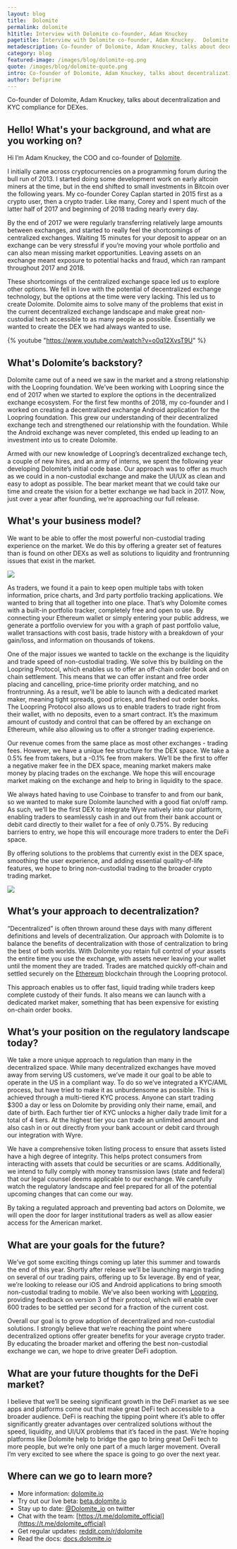 ```yaml
---
layout: blog
title:  Dolomite
permalink: dolomite
h1title: Interview with Dolomite co-founder, Adam Knuckey
pagetitle: Interview with Dolomite co-founder, Adam Knuckey.  Dolomite DEX Review.
metadescription: Co-founder of Dolomite, Adam Knuckey, talks about decentralization and KYC compliance for DEXes.  
category: blog
featured-image: /images/blog/dolomite-og.png
quote: /images/blog/dolomite-quote.png
intro: Co-founder of Dolomite, Adam Knuckey, talks about decentralization and KYC compliance for DEXes.  
author: Defiprime
---
```

Co-founder of Dolomite, Adam Knuckey, talks about decentralization and KYC compliance for DEXes.  

## Hello! What's your background, and what are you working on?

Hi I’m Adam Knuckey, the COO and co-founder of [Dolomite](https://dolomite.io/).

I initially came across cryptocurrencies on a programming forum during the bull run of 2013. I started doing some development work on early altcoin miners at the time, but in the end shifted to small investments in Bitcoin over the following years. My co-founder Corey Caplan started in 2015 first as a crypto user, then a crypto trader. Like many, Corey and I spent much of the latter half of 2017 and beginning of 2018 trading nearly every day.

By the end of 2017 we were regularly transferring relatively large amounts between exchanges, and started to really feel the shortcomings of centralized exchanges. Waiting 15 minutes for your deposit to appear on an exchange can be very stressful if you’re moving your whole portfolio and can also mean missing market opportunities. Leaving assets on an exchange meant exposure to potential hacks and fraud, which ran rampant throughout 2017 and 2018.

These shortcomings of the centralized exchange space led us to explore other options. We fell in love with the potential of decentralized exchange technology, but the options at the time were very lacking. This led us to create Dolomite. Dolomite aims to solve many of the problems that exist in the current decentralized exchange landscape and make great non-custodial tech accessible to as many people as possible. Essentially we wanted to create the DEX we had always wanted to use.

{% youtube "https://www.youtube.com/watch?v=o0q12XvsT9U" %}

## What's Dolomite’s backstory?

Dolomite came out of a need we saw in the market and a strong relationship with the Loopring foundation. We’ve been working with Loopring since the end of 2017 when we started to explore the options in the decentralized exchange ecosystem. For the first few months of 2018, my co-founder and I worked on creating a decentralized exchange Android application for the Loopring foundation. This grew our understanding of their decentralized exchange tech and strengthened our relationship with the foundation. While the Android exchange was never completed, this ended up leading to an investment into us to create Dolomite.

Armed with our new knowledge of Loopring’s decentralized exchange tech, a couple of new hires, and an army of interns, we spent the following year developing Dolomite’s initial code base. Our approach was to offer as much as we could in a non-custodial exchange and make the UI/UX as clean and easy to adopt as possible. The bear market meant that we could take our time and create the vision for a better exchange we had back in 2017. Now, just over a year after founding, we’re approaching our full release.

## What's your business model?

We want to be able to offer the most powerful non-custodial trading experience on the market. We do this by offering a greater set of features than is found on other DEXs as well as solutions to liquidity and frontrunning issues that exist in the market.

![](/images/blog/dolomite2.png)

As traders, we found it a pain to keep open multiple tabs with token information, price charts, and 3rd party portfolio tracking applications. We wanted to bring that all together into one place. That’s why Dolomite comes with a built-in portfolio tracker, completely free and open to use. By connecting your Ethereum wallet or simply entering your public address, we generate a portfolio overview for you with a graph of past portfolio value, wallet transactions with cost basis, trade history with a breakdown of your gain/loss, and information on thousands of tokens.

One of the major issues we wanted to tackle on the exchange is the liquidity and trade speed of non-custodial trading. We solve this by building on the Loopring Protocol, which enables us to offer an off-chain order book and on chain settlement. This means that we can offer instant and free order placing and cancelling, price-time priority order matching, and no frontrunning. As a result, we’ll be able to launch with a dedicated market maker, meaning tight spreads, good prices, and fleshed out order books. The Loopring Protocol also allows us to enable traders to trade right from their wallet, with no deposits, even to a smart contract. It’s the maximum amount of custody and control that can be offered by an exchange on Ethereum, while also allowing us to offer a stronger trading experience.

Our revenue comes from the same place as most other exchanges - trading fees. However, we have a unique fee structure for the DEX space. We take a 0.5% fee from takers, but a -0.1% fee from makers. We’ll be the first to offer a negative maker fee in the DEX space, meaning market makers make money by placing trades on the exchange. We hope this will encourage market making on the exchange and help to bring in liquidity to the space.

We always hated having to use Coinbase to transfer to and from our bank, so we wanted to make sure Dolomite launched with a good fiat on/off ramp. As such, we’ll be the first DEX to integrate Wyre natively into our platform, enabling traders to seamlessly cash in and out from their bank account or debit card directly to their wallet for a fee of only 0.75%. By reducing barriers to entry, we hope this will encourage more traders to enter the DeFi space.

By offering solutions to the problems that currently exist in the DEX space, smoothing the user experience, and adding essential quality-of-life features, we hope to bring non-custodial trading to the broader crypto trading market.

![](/images/blog/dolomite1.png)

## What’s your approach to decentralization?

“Decentralized” is often thrown around these days with many different definitions and levels of decentralization. Our approach with Dolomite is to balance the benefits of decentralization with those of centralization to bring the best of both worlds. With Dolomite you retain full control of your assets the entire time you use the exchange, with assets never leaving your wallet until the moment they are traded. Trades are matched quickly off-chain and settled securely on the [Ethereum](/ethereum) blockchain through the Loopring protocol.

This approach enables us to offer fast, liquid trading while traders keep complete custody of their funds. It also means we can launch with a dedicated market maker, something that has been expensive for existing on-chain order books.

## What’s your position on the regulatory landscape today?

We take a more unique approach to regulation than many in the decentralized space. While many decentralized exchanges have moved away from serving US customers, we’ve made it our goal to be able to operate in the US in a compliant way. To do so we’ve integrated a KYC/AML process, but have tried to make it as unburdensome as possible. This is achieved through a multi-tiered KYC process. Anyone can start trading $300 a day or less on Dolomite by providing only their name, email, and date of birth. Each further tier of KYC unlocks a higher daily trade limit for a total of 4 tiers. At the highest tier you can trade an unlimited amount and also cash in or out directly from your bank account or debit card through our integration with Wyre.

We have a comprehensive token listing process to ensure that assets listed have a high degree of integrity. This helps protect consumers from interacting with assets that could be securities or are scams. Additionally, we intend to fully comply with money transmission laws (state and federal) that our legal counsel deems applicable to our exchange. We carefully watch the regulatory landscape and feel prepared for all of the potential upcoming changes that can come our way.

By taking a regulated approach and preventing bad actors on Dolomite, we will open the door for larger institutional traders as well as allow easier access for the American market.

## What are your goals for the future?

We’ve got some exciting things coming up later this summer and towards the end of this year. Shortly after release we’ll be launching margin trading on several of our trading pairs, offering up to 5x leverage. By end of year, we’re looking to release our iOS and Android applications to bring smooth non-custodial trading to mobile. We’ve also been working with [Loopring](/loopring-protocol), providing feedback on version 3 of their protocol, which will enable over 600 trades to be settled per second for a fraction of the current cost.

Overall our goal is to grow adoption of decentralized and non-custodial solutions. I strongly believe that we’re reaching the point where decentralized options offer greater benefits for your average crypto trader. By educating the broader market and offering the best non-custodial exchange we can, we hope to drive greater DeFi adoption.

## What are your future thoughts for the DeFi market?

I believe that we’ll be seeing significant growth in the DeFi market as we see apps and platforms come out that make great DeFi tech accessible to a broader audience. DeFi is reaching the tipping point where it’s able to offer significantly greater advantages over centralized solutions without the speed, liquidity, and UI/UX problems that it’s faced in the past. We’re hoping platforms like Dolomite help to bridge the gap to bring great DeFi tech to more people, but we’re only one part of a much larger movement. Overall I’m very excited to see where the space is going to go over the next year.

## Where can we go to learn more?

- More information: [dolomite.io](https://dolomite.io/)
- Try out our live beta: [beta.dolomite.io](https://beta.dolomite.io)
- Stay up to date: [@Dolomite_io](https://twitter.com/@Dolomite_io) on twitter
- Chat with the team: [https://t.me/dolomite_official](https://t.me/dolomite_official)
- Get regular updates: [reddit.com/r/dolomite](https://www.reddit.com/r/Dolomite/)
- Read the docs: [docs.dolomite.io](https://docs.dolomite.io/)
